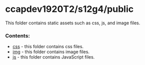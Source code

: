 # ccapdev1920T2/s12g4/public

This folder contains static assets such as css, js, and image files.

### Contents:
- [css](https://github.com/ccapdev1920T2/s12g4/tree/master/public/css) - this folder contains css files.
- [img](https://github.com/ccapdev1920T2/s12g4/tree/master/public/img) - this folder contains image files.
- [js](https://github.com/ccapdev1920T2/s12g4/tree/master/public/js) - this folder contains JavaScript files.
